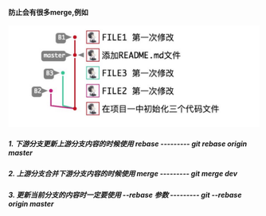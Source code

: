 #### 防止会有很多merge,例如



<img src="./images/more-merge.jpg" width="800" />


##### 1. 下游分支更新上游分支内容的时候使用 rebase  --------- git rebase origin master
##### 2. 上游分支合并下游分支内容的时候使用 merge  --------- git merge dev
##### 3. 更新当前分支的内容时一定要使用 --rebase 参数  --------- git --rebase origin master
